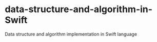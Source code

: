 # data-structure-and-algorithm-in-Swift
Data structure and algorithm implementation in Swift language
